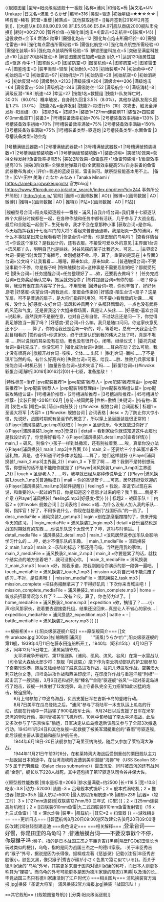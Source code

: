 {{舰娘图鉴
|型号=阳炎级驱逐舰十一番舰
|名称=浦风
|和谐名=槆
|英文名=IJN Urakaze
|日文名=浦風 うらかぜ
|编号=316
|类型=驱逐
|初始星级=★★☆☆☆
|稀有度=稀有
|阵营=重樱
|掉落点=
|其他获取途径= [[每月签到|2018年2月签到]]、[[大舰队#.E8.88.B0.E9.98.9F.E5.95.86.E5.BA.97|舰队商店2000舰队币兑换]]
|耗时=00:27:00
|营养价值={{强化值|炮击=4|雷击=32|航空=0|装填=14}}
|退役收益=金币4 燃油3 勋章1
|需强化炮击=12
|强化每点炮击所需经验=40
|需强化雷击=96
|强化每点雷击所需经验=15
|需强化航空=0
|强化每点航空所需经验=0
|需强化装填=55
|强化每点装填所需经验=15
|解锁图鉴科技点=5
|突破至满星科技点=10
|达到120级科技点=8
|解锁图鉴属性加成=驱逐 耐久+1
|达到120级属性加成=驱逐 命中+1
|图鉴耐久=D
|图鉴防空=D
|图鉴机动=A
|图鉴航空=E
|图鉴雷击=A
|图鉴炮击=D
|装甲类型=轻型
|初始耐久=336
|初始装填=74
|初始命中=67
|初始炮击=12
|初始雷击=97
|初始机动=71
|初始防空=28
|初始航空=0
|初始消耗=2
|初始反潜=40
|满级耐久=2133
|满级装填=204
|满级命中=206
|满级炮击=64
|满级雷击=508
|满级机动=246
|满级防空=152
|满级航空=0
|满级消耗=8
|满级反潜=168
|航速=42
|幸运=27
|技能1名=救援组
|技能1=队友阵亡时，30.0%（60.0%）概率触发，自身耐久回复3.5%（8.0%），其他存活队友耐久回复1.2%（3.0%）
|技能2名=全弹发射
|技能2=每进行15（10）次攻击，触发全弹发射-阳炎级I（II）
|技能3名=
|技能3=
|装备1=127mm连装炮T1
|装备2=四联装610mm鱼雷T1
|装备3=
|1号槽装备效率初始=70%
|2号槽装备效率初始=130%
|3号槽装备效率初始=70%
|1号槽装备效率满破=75%
|2号槽装备效率满破=150%
|3号槽装备效率满破=75%
|1号槽装备类型=驱逐炮
|2号槽装备类型=水面鱼雷
|3号槽装备类型=防空炮
<!--鱼雷底座数不代表武器数，不了解的请勿修改数据。-->
|1号槽满破武器数=1
|2号槽满破武器数=1
|3号槽满破武器数=1
|1号槽满破预装填数=1
|2号槽满破预装填数=1
|3号槽满破预装填数=1
|装备说明=
|突破1阶效果=获得全弹发射I/鱼雷效率提高5%
|突破2阶效果=鱼雷底座+1/鱼雷预装填+1/鱼雷效率提高10%
|突破3阶效果=全弹发射弹幕升级/全武器效率提高5%/自身装备的鱼雷武器散布角减小
|评价=普通的蓝皮日驱，雷击尚可。献祭型技能基本用不上。
|备注=
|CV=田中 美海 / たなか  みなみ / Tanaka Minami / [https://ameblo.jp/wakeupgirls/ 官方blog] / [https://www.81produce.co.jp/actor_search/index.php/item?id=244 事务所公开简历] / [http://gl-e.jp/ 官网]
|画师={{画师数据 | AO}}
|微博={{画师数据 | AO | 微博}}
|推特={{画师数据 | AO | 推特}}
|P站={{画师数据 | AO | P站}}

|舰船型号台词=阳炎级驱逐舰十一番舰 - 浦风
|自我介绍台词=我们第十七驱逐队四个大部分时候都在一起，在各种作战和任务中都有活跃，几乎参与了大战全程。最后和金刚姐一起倒下…生死有命，我才不会在意那种小事
|获取台词=是你吗，今天起指挥我们十七驱军门的大将？看起来普普通通嘛，我是阳炎一族的浦风，有什么本事就拿出来让我看看吧
|登录台词=好慢，你是田里的乌龟吗？
|查看详情台词=你说这个家纹？是我设计的，还有衣服，不接受可爱以外的意见
|主界面1台词=滨风那丫头，明明自己也是妹妹，对谷风摆的架子比我还大，可恶……
|主界面2台词=要是当时发现了海狮号，金刚姐就不会…哼，算了，重要的是现在
|主界面3台词=公文吗？让我看看……嗯嗯，原来如此，原来如此……
|普通触摸台词=不要没事戳个不停，你是猴子吗
|特殊触摸台词=这种事是不需要忍耐的吧？那就受死吧
|摸头台词=
|任务提醒台词=任务整理好了……欸，还要我去做吗？！
|任务完成台词=任务奖励确认完毕，搬运就交给你了
|邮件提醒台词=有你的信……嗯？你读啊，我没有很在意内容写了什么，不用管我
|回港台词=嗯，你也辛苦了，好好休息吧
|好感度-失望台词=离我远点，笨蛋会传染的
|好感度-陌生台词=扇子？这是军扇，可不是普通的扇子，是大将们指挥时用的，可不要小看我做的功课……咳咳，没什么
|好感度-友好台词=滨风和谷风两个丫头都轻飘飘的，一点也没有武将的风范和气度，还是要我这个大姐来撑场面，真是让人头疼……
|好感度-喜欢台词=说起来，虽然我并不是很在意，也对自己有自信，不过姑且还是问一下，你觉得我足够独当一面了吗？
|好感度-爱台词=什么嘛，我只是随口问问，你这家伙意见还不少…………算了，你的话我还是会听一听的，哼，等着吧，总有一天我会让你刮目相看的
|誓约台词=你这家伙，终于还是认识到我的伟大之处了吗，真是不坦率……所以说我的耳朵没有在动，我也没有很开心，闭嘴，继续仪式！
|委托完成台词=委托完成了，你没忘吧？
|强化成功台词=谢谢……耳朵在动？怎么可能，我才没有很高兴
|旗舰开战台词=咳咳，全体……出阵！
|胜利台词=赢啦……了不是理所当然的吗，有什么好高兴的
|失败台词=可恶，给我……胜、胜败乃兵家常事
|技能台词=时机已到！
|血量告急台词=战术失误了吗……
|彩蛋1台词={{#invoke:彩蛋台词|解析|30161|30162|2|0}}十七驱，准备接敌！！

|特性标签=治疗
|pve配装推荐1=
|pve配装1推荐人=
|pve配装1推荐理由=
|pvp配装推荐1=
|pvp配装1推荐人=
|pvp配装1推荐理由=
|pve配装攻略组认证=
|pvp配装攻略组认证=
|1号槽进阶推荐=
|2号槽进阶推荐=
|3号槽进阶推荐=
|45号槽进阶推荐=
|实装日期=2018年02月
|身份=战国武将
|性格=傲娇
|关键词=
|持有物=军扇
|发色=紫
|瞳色=紫
|萌点=肉鼓鼓
}}
{{#invoke: 舰娘台词 | 台词面板 
| 标题1 = 圣诞大将军
| 内容1 = {{#invoke: 舰娘台词 | 台词表格
  | desc = 为了防止你大惊小怪，先说好，战国时期就有圣诞节的概念了，所以穿上圣诞服装是很正常的！ {{Player|浦风换装1_get.mp3|获取}}
  | login = 圣诞快乐，今天就放过你好了  {{Player|浦风换装1_login.mp3|登录}}
  | detail = 看到家纹你就该知道这件衣服也是我设计的了，你觉得好看吗？ {{Player|浦风换装1_detail.mp3|查看详情}}
  | main_1 = 矶风，别像个小孩子一样到处撒欢，还有别拉着我……唉，真拿你没办法  {{Player|浦风换装1_main_1.mp3|主界面_1}}
  | main_2 = 还要给三个小笨蛋准备圣诞礼物，真是，也不知道平时多体谅姐姐……算了，她们这样就好  {{Player|浦风换装1_main_2.mp3|主界面_2}}
  | main_3 = 下雪了啊……嗯？我倒不是特别想玩雪，你想玩的话不是不能陪你就是了  {{Player|浦风换装1_main_3.mp3|主界面_3}}
  | touch = 圣诞老人？……哼，我早就已经从那种传说毕业了  {{Player|浦风换装1_touch_1.mp3|普通触摸}}
  | mail = 你的圣诞贺卡……可恶，居然还挺受欢迎的  {{Player|浦风换装1_mail.mp3|邮件提醒}}
  | feeling5 = 我说，圣诞节以现在来说，和重要的人一起过的节日，你是知道这个意思才过来的吧？我？我……倒是不介意  {{Player|浦风换装1_feeling5.mp3|好感度-爱}}
  }}
| 标题2 = 战国乐队！
| 内容2 = {{#invoke: 舰娘台词 | 台词表格
  | desc =唔…为什么没有人加入我的乐队…啊，指挥官！好了，不用多说什么，你现在就是我们“战国乐队”的一员了。
  | desc_mediaFile = 浦风换装2_get.mp3
  | login =别在那磨磨蹭蹭的了，快来开始今天的练习。
  | login_mediaFile = 浦风换装2_login.mp3
  | detail =音乐当然也是战国时期就有的东西……你说乐队这个太现代了？哼，这叫与时俱进。
  | detail_mediaFile = 浦风换装2_detail.mp3
  | main_1 =滨风居然说参加乐队会影响学习什么的……哼，她才不懂乐队的乐趣。
  | main_1_mediaFile = 浦风换装2_main_1.mp3
  | main_2 =乐队的标志？那还用问吗，当然是用我的家纹。
  | main_2_mediaFile = 浦风换装2_main_2.mp3
  | main_3 =你要是累了的话，就找个结实点的地方坐着吧？…我可没担心你。
  | main_3_mediaFile = 浦风换装2_main_3.mp3
  | touch =好，照着乐谱，把我刚刚给你演示的那一段弹一遍吧。
  | touch_mediaFile = 浦风换装2_touch_1.mp3
  | mission =大将自己可不能荒废了练习…不对，是任务哦！
  | mission_mediaFile = 浦风换装2_task.mp3
  | mission_complete =把任务报酬拿来了？干得好矶风！下次你来当城主吧！
  | mission_complete_mediaFile = 浦风换装2_mission_complete.mp3
  | home =新成员招募情况怎么样了？……没有？哎，算了，你也努力过了。
  | home_mediaFile = 浦风换装2_home.mp3
  | expedition =欸，搞错了？……(小声)谷风那家伙，说着要去迎接委托组，结果还没回来…真是让人不省心的家伙…
  | expedition_mediaFile = 浦风换装2_expedition.mp3
  | battle = -
  | battle_mediaFile = 浦风换装2_warcry.mp3
  }}
}}  

==舰船相关==
{{:阳炎级驱逐舰介绍}}
===原型舰简介===
[[文件:urakaze.jpg|300px|右|缩略图|浦风]]
　　'''浦風(うらかぜ)''',阳炎级驱逐舰的第11艘，1939年4月11日在藤永田造船所开工，1940年（昭和15年）4月10日下水，同年12月15日竣工，隶属吴镇守府。<br>
　　太平洋戦争开戦时、第17驱逐队（浦风、矶风、滨风、谷风）在第一水雷战队（司令官大森仙太郎少将：旗舰「阿武隈」）麾下作为南云机动部队的护卫舰参加了奇袭珍珠港，随后又陆续参加了威克岛进攻作战，拉包儿港进攻作战，空袭澳大利亚达尔文港，爪哇岛进攻作战和西进印度洋，在印度洋作战与重巡洋舰“利根”一起击沉了一艘货船，3月6日还和战列舰“榛名”“金刚”驱逐舰“谷风”一起对圣诞岛进行了炮击，该舰一共发射了12发炮弹，岛上守备队完全无力招架如此凶猛的炮击，被迫投降。<br>
　　6月上旬参加了中途岛海战，负责支援日军在吉斯卡岛的登陆行动。<br>
　　8月7日美军在瓜岛登陆之后，“浦风”参与了将陆军一木支队运上瓜岛的行动，该舰在行动中一共运输了900名陆军士兵， 8月24日以后支援了日军在米尔恩湾的登陆行动，期间曾被美军飞机炸伤，10月中旬参加了南太平洋海战，此后又多次参与了“东京快车”偷运，日军决定从瓜岛撤退后该舰又参与了全部3次撤退行动。1943年1月24日和其他友舰一起救援了被美军潜艇重创的“春雨”号驱逐舰，此后该舰主要从事运输和船队护航任务。<br>
　　1944年6月18日-20日该舰参加了马里亚纳海战，随后又参加了莱特湾大海战。<br>
　　1944年11月21日午前3时6分，在和莱特湾大海战后受到重创的栗田舰队主力一起返回日本的途中，在台湾海峡附近遭到美军潜艇“海狮”号（USS Sealion SS-315 属于巴劳鱵级（Balao class submarine））雷击沉没，同时被击沉的还有战列舰“金刚”，舰长以下228人战死，其中还包括了第17驱逐队司令谷井保大佐。<br>

{{原型舰性能数据
|排水量标准=2066
|排水量满载=约2500
|长=118.5
|宽=10.8
|吃水=3.8
|动力=52000
|装置=3 × 吕号舰本式锅炉；2 × 舰本式涡轮机；2 × 推进器
|航速=35.5
|最大航程=5000
|最大航程所用航速=18
|编制=239
|武器=（竣工时）3 × [[127mm连装炮|双联装127mm/50 三年式（C型）]]；2 × [[25mm连装高射机枪]]；2 × [[四联装610mm鱼雷|九二式四联装610mm鱼雷发射管]]（16 x 九三式鱼雷）；18 × 深水炸弹
|装甲=
|舰载机=
|其它=2 × 扫雷器
}}
==游戏相关==
===更新日志===
[[碧蓝航线8月20日09:00港区改建公告|8月20日09:00港区改建]]常驻轻型建造池
===角色设定===
===相关解释===
;<big>登录台词——好慢，你是田里的乌龟吗？</big>
;<big>普通触摸台词——不要没事戳个不停，你是猴子吗</big>
:猴子，指的是日本战国三杰之丰臣秀吉{{黑幕|隔壁FGO织田信长也玩过类似的梗}}，乌龟，指的是同为战国三杰之一的德川家康。
:关于丰臣秀吉的“猴子”外号，据说是因为长得像。据柳成龙著《惩毖录》记载{{注音|丰臣秀吉脸很小，肤色又黑，像只猴子|秀吉が顔が小さく色黒で猿に似ている}}。而关于德川家康的“乌龟”外号，其实更多来自于国内对德川家康的称呼，而日本人则更多称其为“狸猫”。而乌龟的外号可能更多是因为德川家康的隐忍{{黑幕|以及活的长…毕竟战国三杰只有德川家康活到了江户时代}}
===相关图片===
<gallery mode="packed" heights="300px">
浦风换装官方海报.jpg|换装「圣诞大将军」
浦风换装2官方海报.jpg|换装「战国乐队！」
</gallery>

==其它舰船==
{{舰娘图鉴导航}}
[[分类:阳炎级驱逐舰]]